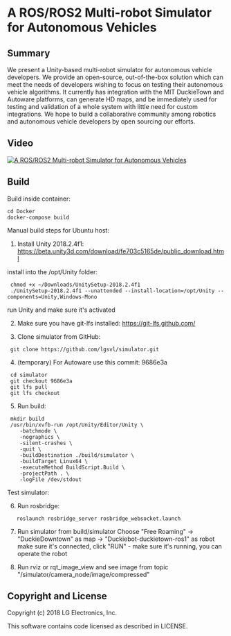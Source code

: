 # A ROS/ROS2 Multi-robot Simulator for Autonomous Vehicles

## Summary

We present a Unity-based multi-robot simulator for autonomous vehicle developers. We provide an open-source, out-of-the-box solution which can meet the needs of developers wishing to focus on testing their autonomous vehicle algorithms. It currently has integration with the MIT DuckieTown and Autoware platforms, can generate HD maps, and be immediately used for testing and validation of a whole system with little need for custom integrations. We hope to build a collaborative community among robotics and autonomous vehicle developers by open sourcing our efforts.

## Video

[![A ROS/ROS2 Multi-robot Simulator for Autonomous Vehicles](http://img.youtube.com/vi/uCaOzrZ8wls/0.jpg)](https://youtu.be/uCaOzrZ8wls)


## Build

Build inside container:

```
cd Docker
docker-compose build
```

Manual build steps for Ubuntu host:

1. Install Unity 2018.2.4f1:
 https://beta.unity3d.com/download/fe703c5165de/public_download.html

 install into the /opt/Unity folder:
```
 chmod +x ~/Downloads/UnitySetup-2018.2.4f1
 ./UnitySetup-2018.2.4f1 --unattended --install-location=/opt/Unity --components=Unity,Windows-Mono
```
 run Unity and make sure it's activated

2. Make sure you have git-lfs installed: https://git-lfs.github.com/

3. Clone simulator from GitHub:
```
 git clone https://github.com/lgsvl/simulator.git
```

4. (temporary) For Autoware use this commit: 9686e3a
```
 cd simulator
 git checkout 9686e3a
 git lfs pull
 git lfs checkout
```

5. Run build:
```
 mkdir build
 /usr/bin/xvfb-run /opt/Unity/Editor/Unity \
    -batchmode \
    -nographics \
    -silent-crashes \
    -quit \
    -buildDestination ./build/simulator \
    -buildTarget Linux64 \
    -executeMethod BuildScript.Build \
    -projectPath . \
    -logFile /dev/stdout
```

Test simulator:

6. Run rosbridge:
```
   roslaunch rosbridge_server rosbridge_websocket.launch
```

7. Run simulator from build/simulator
   Choose "Free Roaming" -> "DuckieDowntown" as map -> "Duckiebot-duckietown-ros1" as robot
   make sure it's connected, click "RUN" - make sure it's running, you can operate the robot

8. Run rviz or rqt_image_view and see image from topic "/simulator/camera_node/image/compressed"


## Copyright and License

Copyright (c) 2018 LG Electronics, Inc.

This software contains code licensed as described in LICENSE.
